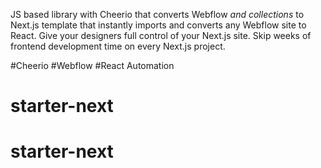 JS based library with Cheerio that converts Webflow *and collections* to Next.js template that instantly imports and converts any Webflow site to React. Give your designers full control of your Next.js site. Skip weeks of frontend development time on every Next.js project.

#Cheerio
#Webflow
#React Automation
# starter-next
# starter-next
